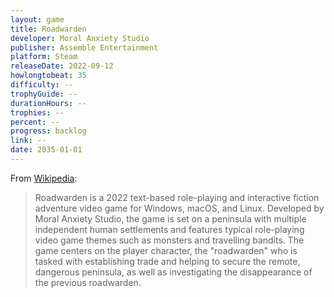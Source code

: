 ```yaml
---
layout: game
title: Roadwarden
developer: Moral Anxiety Studio
publisher: Assemble Entertainment
platform: Steam
releaseDate: 2022-09-12
howlongtobeat: 35
difficulty: --
trophyGuide: --
durationHours: --
trophies: --
percent: --
progress: backlog
link: --
date: 2035-01-01
---
```


From [Wikipedia](https://en.wikipedia.org/wiki/Roadwarden):

> Roadwarden is a 2022 text-based role-playing and interactive fiction adventure video game for Windows, macOS, and Linux. Developed by Moral Anxiety Studio, the game is set on a peninsula with multiple independent human settlements and features typical role-playing video game themes such as monsters and travelling bandits. The game centers on the player character, the "roadwarden" who is tasked with establishing trade and helping to secure the remote, dangerous peninsula, as well as investigating the disappearance of the previous roadwarden.
